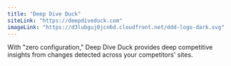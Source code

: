 ```yaml
---
title: "Deep Dive Duck"
siteLink: "https://deepdiveduck.com"
imageLink: "https://d3lubguj0jcn6d.cloudfront.net/ddd-logo-dark.svg"
---
```


With "zero configuration," Deep Dive Duck provides deep competitive insights
from changes detected across your competitors' sites.
